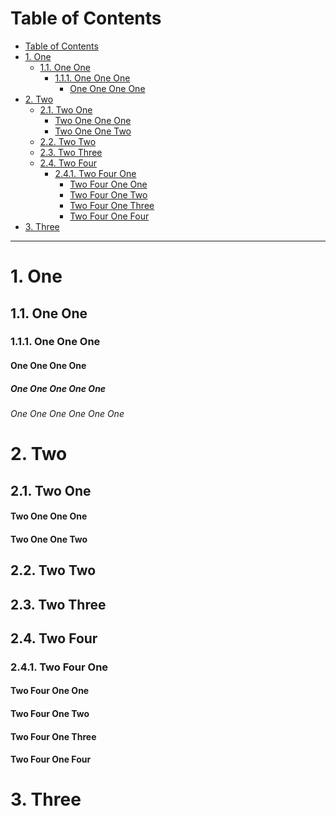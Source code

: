 <!-- !numberedheadings (omit="Table of Contents") -->

# Table of Contents

<!-- !toc (level=4) -->

* [Table of Contents](#table-of-contents)
* [1\. One](#1-one)
  * [1.1\. One One](#11-one-one)
    * [1.1.1\. One One One](#111-one-one-one)
      * [One One One One](#one-one-one-one)
* [2\. Two](#2-two)
  * [2.1\. Two One](#21-two-one)
      * [Two One One One](#two-one-one-one)
      * [Two One One Two](#two-one-one-two)
  * [2.2\. Two Two](#22-two-two)
  * [2.3\. Two Three](#23-two-three)
  * [2.4\. Two Four](#24-two-four)
    * [2.4.1\. Two Four One](#241-two-four-one)
      * [Two Four One One](#two-four-one-one)
      * [Two Four One Two](#two-four-one-two)
      * [Two Four One Three](#two-four-one-three)
      * [Two Four One Four](#two-four-one-four)
* [3\. Three](#3-three)

<!-- toc! -->

----

# 1\. One

## 1.1\. One One

### 1.1.1\. One One One

#### One One One One

##### One One One One One

###### One One One One One One

# 2\. Two

## 2.1\. Two One

#### Two One One One

#### Two One One Two

## 2.2\. Two Two

## 2.3\. Two Three

## 2.4\. Two Four

### 2.4.1\. Two Four One

#### Two Four One One

#### Two Four One Two

#### Two Four One Three

#### Two Four One Four

# 3\. Three


